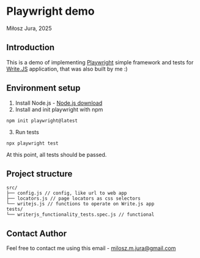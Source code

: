 # Playwright demo
Miłosz Jura, 2025
## Introduction
This is a demo of implementing [Playwright](https://playwright.dev/) simple framework and tests for [Write.JS](https://writejs.bieda.it/) application, that was also built by me :)


## Environment setup
1. Install Node.js - [Node.js download](https://nodejs.org/en/download)
2. Install and init playwright with npm
```
npm init playwright@latest
```
3. Run tests
```
npx playwright test
```
At this point, all tests should be passed.


## Project structure
```
src/
├── config.js // config, like url to web app
├── locators.js // page locators as css selectors
└── writejs.js // functions to operate on Write.js app
tests/
└── writerjs_functionality_tests.spec.js // functional 
```
## Contact Author
Feel free to contact me using this email - milosz.m.jura@gmail.com
